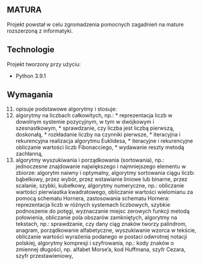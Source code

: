 ## MATURA
Projekt powstał w celu zgromadzenia pomocnych zagadnień na mature rozszerzoną z informatyki. 

## Technologie
Projekt tworzony przy użyciu:
* Python 3.9.1

## Wymagania
11. opisuje podstawowe algorytmy i stosuje:
  1. algorytmy na liczbach całkowitych, np.:
    * reprezentacja liczb w dowolnym systemie pozycyjnym, w tym w dwójkowym i szesnastkowym,
    * sprawdzanie, czy liczba jest liczbą pierwszą, doskonałą,
    * rozkładanie liczby na czynniki pierwsze,
    * iteracyjna i rekurencyjna realizacja algorytmu Euklidesa,
    * iteracyjne i rekurencyjne obliczanie wartości liczb Fibonacciego,
    * wydawanie reszty metodą zachłanną,
  2. algorytmy wyszukiwania i porządkowania (sortowania), np.:
jednoczesne znajdowanie największego i najmniejszego elementu w zbiorze: algorytm naiwny i optymalny,
algorytmy sortowania ciągu liczb: bąbelkowy, przez wybór, przez wstawianie liniowe lub binarne, przez scalanie, szybki, kubełkowy,
algorytmy numeryczne, np.:
obliczanie wartości pierwiastka kwadratowego,
obliczanie wartości wielomianu za pomocą schematu Hornera,
zastosowania schematu Hornera: reprezentacja liczb w różnych systemach liczbowych, szybkie podnoszenie do potęgi,
wyznaczanie miejsc zerowych funkcji metodą połowienia,
obliczanie pola obszarów zamkniętych,
algorytmy na tekstach, np.:
sprawdzanie, czy dany ciąg znaków tworzy palindrom, anagram,
porządkowanie alfabetyczne,
wyszukiwanie wzorca w tekście,
obliczanie wartości wyrażenia podanego w postaci odwrotnej notacji polskiej,
algorytmy kompresji i szyfrowania, np.:
kody znaków o zmiennej długości, np. alfabet Morse’a, kod Huffmana,
 szyfr Cezara,
szyfr przestawieniowy,

